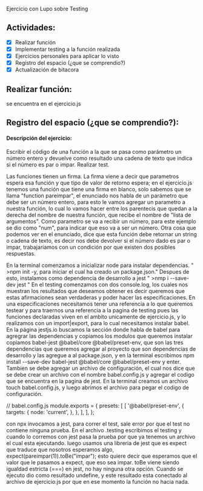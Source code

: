 Ejercicio con Lupo sobre Testing

## Actividades:

- [x] Realizar función
- [x] Implementar testing a la función realizada
- [x] Ejercicios personales para aplicar lo visto
- [x] Registro del espacio (¿que se comprendio?)
- [x] Actualización de bitacora

## Realizar función: 
se encuentra en el ejercicio.js



##  Registro del espacio (¿que se comprendio?):
####  Descripción del ejercicio:
Escribir el código de una función a la que se pasa como parámetro un número entero y devuelve como resultado una cadena de texto que indica si el número es par o impar. Realizar test.

Las funciones tienen un firma. 
La firma viene a decir que parametros espera esa función y que tipo de valor de retorno espera; en el ejercicio.js tenemos una función que tiene una firma en blanco, solo sabemos que se llama "function pareimpar", el enunciado nos habla de un parámetro que debe ser un número entero, para esto le vamos agregar un parametro a nuestra función, lo cual lo vamos hacer entre los parentecis que quedan a la derecha del nombre de nuestra función, que recibe el nombre de "lista de argumentos".
Como parametro se va a recibir un número, para este ejemplo se dio como "num", para indicar que eso va a ser un número. Otra cosa que podemos ver en el enunciado, dice que esta función debe retornar un string o cadena de texto, es decir nos debe devolver si el número dado es par o impar, trabajariamos con un condición por que existen dos posibles respuestas.

En la terminal comenzamos a inicializar node para instalar dependencias.
" >npm init -y, para iniciar el cual ha creado un package.json."
Despues de esto, instalamos como dependencia de desarrollo a jest
" >nmp i --save-dev jest "
En el testing comenzamos con dos console.log, los cuales nos muestran los resultados que deseamos obtener es decir queremos que estas afirmaciones sean verdaderas y poder hacer las especificaciones. En una especificaciones necesitamos tener una referencia a lo que queremos testear y para traernos una referencia a la pagina de testing pues las funciones declaradas viven en el ambito unicamente de ejercicio.js, y lo realizamos con un import|export, para lo cual necesitamos instalar babel.
En la página jestjs.io buscamos la sección donde habla de babel para agregrar las dependencias y copiamos los modulos que queremos instalar copiamos babel-jest @babel/core @babel/preset-env, que son las tres dependencias que queremos agregar al proyecto que son dependencias de desarrollo y las agregue a al package.json, y en la terminal escribimos npm install --save-dev babel-jest @babel/core @babel/preset-env y enter.
Tambien se debe agregar un archivo de configuración, el cual nos dice que se debe crear un archivo con el nombre babel.config.js y agregar el codigo que se encuentra en la pagina de jest. En la terminal creamos un archivo touch babel.config.js, y luego abrimos el archivo para pegar el codigo de configuración.

// babel.config.js
module.exports = {
  presets: [
    [
      '@babel/preset-env',
      {
        targets: {
          node: 'current',
        },
      },
    ],
  ],
};

con npx invocamos a jest, para correr el test, sale error por que el test no contiene ninguna prueba. En el archivo .testing escribimos el testing y cuando lo corremos con jest pasa la prueba por que ya tenemos un archivo el cual esta ejecutando. luego usamos una libreria de jest que es expect que traduce que nosotros esperamos algo, 
expect(pareimpar(1)).toBe("impar"); esto quiere decir que esperamos que el valor que le pasamos a expect, que eso sea impar. toBe viene siendo igualdad estricta (===) en jest, no hay ninguna otra opción. Cuando se ejecuto dio como resultado undefine, y este resultado esta conectado al archivo de ejercicio.js por que en ese momento la función no hacia nada.


